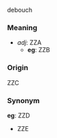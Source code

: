debouch
### Meaning
+ _adj_: ZZA
	+ __eg__: ZZB

### Origin

ZZC

### Synonym

__eg__: ZZD

+ ZZE


